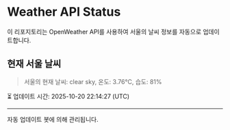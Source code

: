 
# Weather API Status

이 리포지토리는 OpenWeather API를 사용하여 서울의 날씨 정보를 자동으로 업데이트합니다.

## 현재 서울 날씨
> 서울의 현재 날씨: clear sky, 온도: 3.76°C, 습도: 81%

⏳ 업데이트 시간: 2025-10-20 22:14:27 (UTC)

---
자동 업데이트 봇에 의해 관리됩니다.
